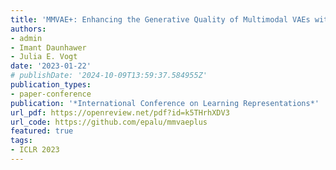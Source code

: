 ```yaml
---
title: 'MMVAE+: Enhancing the Generative Quality of Multimodal VAEs without Compromises'
authors:
- admin
- Imant Daunhawer
- Julia E. Vogt
date: '2023-01-22'
# publishDate: '2024-10-09T13:59:37.584955Z'
publication_types:
- paper-conference
publication: '*International Conference on Learning Representations*'
url_pdf: https://openreview.net/pdf?id=k5THrhXDV3 
url_code: https://github.com/epalu/mmvaeplus
featured: true
tags:
- ICLR 2023
---
```

